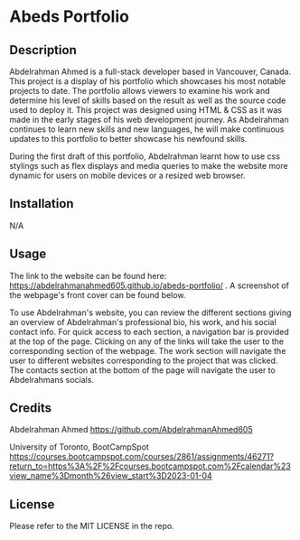 # Abeds Portfolio

## Description

Abdelrahman Ahmed is a full-stack developer based in Vancouver, Canada. This project is a display of his portfolio which showcases his most notable projects to date. The portfolio allows viewers to examine his work and determine his level of skills based on the result as well as the source code used to deploy it. This project was designed using HTML & CSS as it was made in the early stages of his web development journey. As Abdelrahman continues to learn new skills and new languages, he will make continuous updates to this portfolio to better showcase his newfound skills. 

During the first draft of this portfolio, Abdelrahman learnt how to use css stylings such as flex displays and media queries to make the website more dynamic for users on mobile devices or a resized web browser.

## Installation
N/A

## Usage

The link to the website can be found here: https://abdelrahmanahmed605.github.io/abeds-portfolio/ . A screenshot of the webpage's front cover can be found below.

To use Abdelrahman's website, you can review the different sections giving an overview of Abdelrahman's professional bio, his work, and his social contact info. For quick access to each section, a navigation bar is provided at the top of the page. Clicking on any of the links will take the user to the corresponding section of the webpage. The work section will navigate the user to different websites corresponding to the project that was clicked. The contacts section at the bottom of the page will navigate the user to Abdelrahmans socials.

## Credits

Abdelrahman Ahmed https://github.com/AbdelrahmanAhmed605

University of Toronto, BootCampSpot https://courses.bootcampspot.com/courses/2861/assignments/46271?return_to=https%3A%2F%2Fcourses.bootcampspot.com%2Fcalendar%23view_name%3Dmonth%26view_start%3D2023-01-04

## License

Please refer to the MIT LICENSE in the repo.
